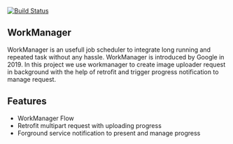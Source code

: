 [![Build Status](https://travis-ci.org/joemccann/dillinger.svg?branch=master)](https://travis-ci.org/joemccann/dillinger)
## WorkManager
WorkManager is an usefull job scheduler to integrate long running and repeated task without any hassle. WorkManager is introduced by Google in 2019. In this project we use workmanager to create image uploader request in background with the help of retrofit and trigger progress notification to manage request.

## Features

- WorkManager Flow
- Retrofit multipart request with uploading progress
- Forground service notification to present and manage progress
